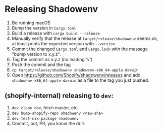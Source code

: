 # Releasing Shadowenv

1. Be running macOS
1. Bump the version in `Cargo.toml`
1. Build a release with `cargo build --release`
1. Manually verify that the release at `target/release/shadowenv` seems ok, at least prints the
   expected version with `--version`
1. Commit the changed `Cargo.toml` and `Cargo.lock` with the message "bump version to x.y.z".
1. Tag the commit as x.y.z (no leading 'v')
1. Push the commit and the tag
1. `cp target/release/shadowenv shadowenv-x86_64-apple-darwin`
1. Open https://github.com/Shopify/shadowenv/releases and add `shadowenv-x86_64-apple-darwin` as
   a file to the tag you just pushed.

## (shopify-internal) releasing to `dev`:

1. `dev clone dev`, fetch master, etc.
1. `dev bump-shopify-repo shadowenv <new-sha>`
1. `dev test-nix-package shadowenv`
1. Commit, put, PR, you know the drill.
